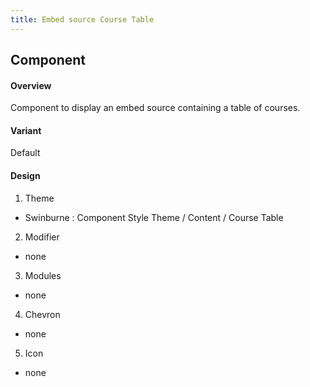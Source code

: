 ```yaml
---
title: Embed source Course Table
---
```

## Component
#### Overview
  Component to display an embed source containing a table of courses.
#### Variant 
  Default
#### Design
1. Theme
 * Swinburne : Component Style Theme / Content / Course Table
2. Modifier
 * none
3. Modules
 * none
4. Chevron
 * none
5. Icon
 * none
